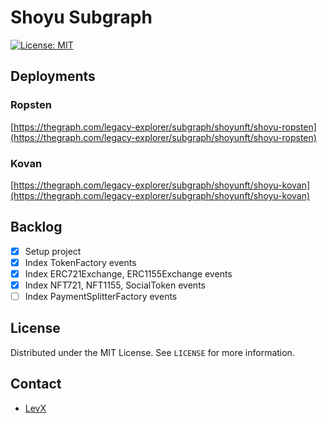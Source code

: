 # Shoyu Subgraph

[![License: MIT](https://img.shields.io/badge/License-MIT-yellow.svg)](https://opensource.org/licenses/MIT)

## Deployments
### Ropsten
[https://thegraph.com/legacy-explorer/subgraph/shoyunft/shoyu-ropsten](https://thegraph.com/legacy-explorer/subgraph/shoyunft/shoyu-ropsten)

### Kovan
[https://thegraph.com/legacy-explorer/subgraph/shoyunft/shoyu-kovan](https://thegraph.com/legacy-explorer/subgraph/shoyunft/shoyu-kovan)

## Backlog
- [x] Setup project
- [x] Index TokenFactory events
- [x] Index ERC721Exchange, ERC1155Exchange events
- [x] Index NFT721, NFT1155, SocialToken events 
- [ ] Index PaymentSplitterFactory events

## License

Distributed under the MIT License. See `LICENSE` for more information.

## Contact

* [LevX](https://twitter.com/LevxApp/)
